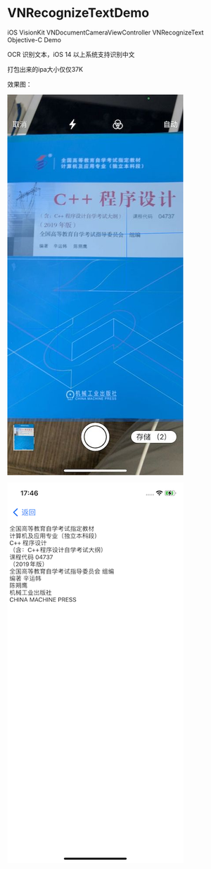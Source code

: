 # VNRecognizeTextDemo

iOS VisionKit VNDocumentCameraViewController VNRecognizeText Objective-C Demo 

OCR 识别文本，iOS 14 以上系统支持识别中文

打包出来的ipa大小仅仅37K

效果图：

![](https://github.com/TheLittleBoy/VNRecognizeTextDemo/blob/main/1.jpg)

![](https://github.com/TheLittleBoy/VNRecognizeTextDemo/blob/main/2.png)
